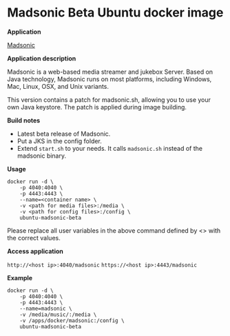 Madsonic Beta Ubuntu docker image 
=================================

**Application**

[Madsonic](http://beta.madsonic.org/pages/index.jsp)

**Application description**

Madsonic is a web-based media streamer and jukebox Server. 
Based on Java technology, Madsonic runs on most platforms,
including Windows, Mac, Linux, OSX, and Unix variants.

This version contains a patch for madsonic.sh, allowing you to use your own
Java keystore. The patch is applied during image building.

**Build notes**

- Latest beta release of Madsonic. 
- Put a JKS in the config folder. 
- Extend ```start.sh``` to your needs. It calls ```madsonic.sh``` instead of
the madsonic binary. 

**Usage**

```
docker run -d \
	-p 4040:4040 \
	-p 4443:4443 \
	--name=<container name> \
	-v <path for media files>:/media \
	-v <path for config files>:/config \
	ubuntu-madsonic-beta
```

Please replace all user variables in the above command defined by <> with the correct values.

**Access application**

`http://<host ip>:4040/madsonic`
`https://<host ip>:4443/madsonic`

**Example**

```
docker run -d \
	-p 4040:4040 \
	-p 4443:4443 \
	--name=madsonic \
	-v /media/music/:/media \
	-v /apps/docker/madsonic:/config \
	ubuntu-madsonic-beta
```
